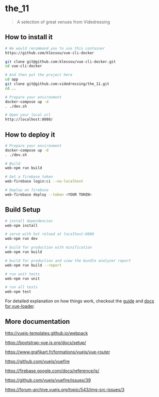 # the_11

> A selection of great venues from Videdressing

## How to install it

``` bash
# We would recommand you to use this container
https://github.com/klessou/vue-cli-docker

git clone git@github.com:klessou/vue-cli-docker.git
cd vue-cli-docker

# And then put the project here
cd app
git clone git@github.com:videdressing/the_11.git
cd ..

# Prepare your environment
docker-compose up -d
. ./dev.sh

# Open your local url
http://localhost:8080/
```

## How to deploy it

``` bash
# Prepare your environment
docker-compose up -d
. ./dev.sh

# Build
web-npm run build

# Get a firebase token
web-firebase login:ci --no-localhost

# Deploy on firebase
web-firebase deploy --token <YOUR TOKEN>
```

## Build Setup

``` bash
# install dependencies
web-npm install

# serve with hot reload at localhost:8080
web-npm run dev

# build for production with minification
web-npm run build

# build for production and view the bundle analyzer report
web-npm run build --report

# run unit tests
web-npm run unit

# run all tests
web-npm test
```

For detailed explanation on how things work, checkout the [guide](http://vuejs-templates.github.io/webpack/) and [docs for vue-loader](http://vuejs.github.io/vue-loader).


## More documentation

http://vuejs-templates.github.io/webpack

https://bootstrap-vue.js.org/docs/setup/

https://www.grafikart.fr/formations/vuejs/vue-router

https://github.com/vuejs/vuefire

https://firebase.google.com/docs/reference/js/

https://github.com/vuejs/vuefire/issues/39

https://forum-archive.vuejs.org/topic/543/img-src-issues/3